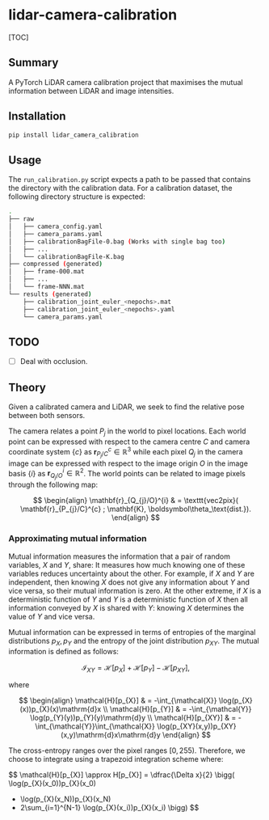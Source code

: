 # lidar-camera-calibration

[TOC]

## Summary

A PyTorch LiDAR camera calibration project that maximises the mutual information between LiDAR and image intensities.

## Installation

```bash
pip install lidar_camera_calibration
```

## Usage

The `run_calibration.py` script expects a path to be passed that contains the directory with the calibration data. For a calibration dataset, the following directory structure is expected:

```bash
.
├── raw
│   ├── camera_config.yaml
│   ├── camera_params.yaml
│   ├── calibrationBagFile-0.bag (Works with single bag too)
│   ├── ...
│   └── calibrationBagFile-K.bag
├── compressed (generated)
│   ├── frame-000.mat
│   ├── ...
│   └── frame-NNN.mat
└── results (generated)
    ├── calibration_joint_euler_<nepochs>.mat
    ├── calibration_joint_euler_<nepochs>.yaml
    └── camera_params.yaml
```

## TODO

- [ ] Deal with occlusion.

## Theory

Given a calibrated camera and LiDAR, we seek to find the relative pose between both sensors.

The camera relates a point $P_{j}$ in the world to pixel locations. Each world point can be expressed with respect to the camera centre $C$ and camera coordinate system $\{c\}$ as $\mathbf{r}_{P_{j}/C}^c\in\mathbb{R}^3$ while each pixel $Q_j$ in the camera image can be expressed with respect to the image origin $O$ in the image basis $\{i\}$ as $\mathbf{r}_{Q_j/O}^{i}\in \mathbb{R}^2$. The world points can be related to image pixels through the following map:

$$
\begin{align}
\mathbf{r}_{Q_{j}/O}^{i} & =
\texttt{vec2pix}(
\mathbf{r}_{P_{j}/C}^{c}
; \mathbf{K}, \boldsymbol\theta_\text{dist.}).
\end{align}
$$

### Approximating mutual information

Mutual information measures the information that a pair of random variables, $X$ and $Y$, share: It measures how much knowing one of these variables reduces uncertainty about the other. For example, if $X$ and $Y$ are independent, then knowing $X$ does not give any information about $Y$ and vice versa, so their mutual information is zero. At the other extreme, if $X$ is a deterministic function of $Y$ and $Y$ is a deterministic function of $X$ then all information conveyed by $X$ is shared with $Y$: knowing $X$ determines the value of $Y$ and vice versa.

Mutual information can be expressed in terms of entropies of the marginal distributions $p_{X},\,p_{Y}$ and the entropy of the joint distribution $p_{XY}$. The mutual information is defined as follows:

$$
\mathcal{I}_{XY} = \mathcal{H}[p_{X}] + \mathcal{H}[p_{Y}] - \mathcal{H}[p_{XY}],
$$

where

$$
\begin{align}
\mathcal{H}[p_{X}] & = -\int_{\mathcal{X}} \log(p_{X}(x))p_{X}(x)\mathrm{d}x
\\
\mathcal{H}[p_{Y}] & = -\int_{\mathcal{Y}} \log(p_{Y}(y))p_{Y}(y)\mathrm{d}y
\\
\mathcal{H}[p_{XY}] & = -\int_{\mathcal{Y}}\int_{\mathcal{X}} \log(p_{XY}(x,y))p_{XY}(x,y)\mathrm{d}x\mathrm{d}y
\end{align}
$$

The cross-entropy ranges over the pixel ranges $[0,255)$. Therefore, we choose to integrate using a trapezoid integration scheme where:

$$
\mathcal{H}[p_{X}] \approx H[p_{X}] =
\dfrac{\Delta x}{2}
\bigg(
\log(p_{X}(x_0))p_{X}(x_0)
+ \log(p_{X}(x_N))p_{X}(x_N)
+ 2\sum_{i=1}^{N-1} \log(p_{X}(x_i))p_{X}(x_i)
\bigg)
$$
